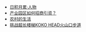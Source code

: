 + [日积月累·人物](https://www.jianshu.com/p/fbaa591278a3)
+ [产业园区如何招商引资？](https://www.jianshu.com/p/4d05930dc446)
+ [农村的生活](https://www.jianshu.com/p/2599cb26b666)
+ [挑战超长楼梯KOKO HEAD火山口步道](https://www.jianshu.com/p/da931f715901)
